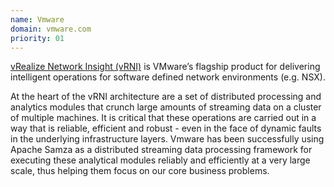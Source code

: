 ```yaml
---
name: Vmware
domain: vmware.com
priority: 01
---
```

<!--
   Licensed to the Apache Software Foundation (ASF) under one or more
   contributor license agreements.  See the NOTICE file distributed with
   this work for additional information regarding copyright ownership.
   The ASF licenses this file to You under the Apache License, Version 2.0
   (the "License"); you may not use this file except in compliance with
   the License.  You may obtain a copy of the License at

       http://www.apache.org/licenses/LICENSE-2.0

   Unless required by applicable law or agreed to in writing, software
   distributed under the License is distributed on an "AS IS" BASIS,
   WITHOUT WARRANTIES OR CONDITIONS OF ANY KIND, either express or implied.
   See the License for the specific language governing permissions and
   limitations under the License.
-->

<a class="external-link" href="http://www.vmware.com/products/vrealize-network-insight.html" rel="nofollow">vRealize Network Insight (vRNI)</a> is VMware’s flagship product for delivering intelligent operations for software defined network environments (e.g. NSX).
 
At the heart of the vRNI architecture are a set of distributed processing and analytics modules that crunch large amounts of streaming data on a cluster of multiple machines. It is critical that these operations are carried out in a way that is reliable, efficient and robust - even in the face of dynamic faults in the underlying infrastructure layers. Vmware has been successfully using Apache Samza as a distributed streaming data processing framework for executing these analytical modules reliably and efficiently at a very large scale, thus helping them focus on our core business problems.